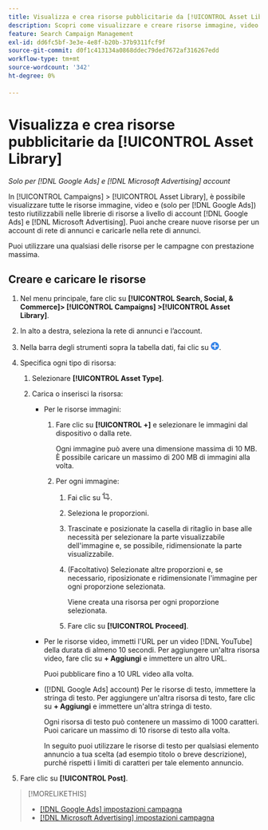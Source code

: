 ```yaml
---
title: Visualizza e crea risorse pubblicitarie da [!UICONTROL Asset Library]
description: Scopri come visualizzare e creare risorse immagine, video e testo riutilizzabili per le  [!DNL Google Ads] e [!DNL Microsoft Advertising] librerie di risorse a livello di account.
feature: Search Campaign Management
exl-id: dd6fc5bf-3e3e-4e8f-b20b-37b9311fcf9f
source-git-commit: d0f1c413134a0868ddec79ded7672af316267edd
workflow-type: tm+mt
source-wordcount: '342'
ht-degree: 0%

---
```


# Visualizza e crea risorse pubblicitarie da [!UICONTROL Asset Library]

*Solo per [!DNL Google Ads] e [!DNL Microsoft Advertising] account*

In [!UICONTROL Campaigns] > [!UICONTROL Asset Library], è possibile visualizzare tutte le risorse immagine, video e (solo per [!DNL Google Ads]) testo riutilizzabili nelle librerie di risorse a livello di account [!DNL Google Ads] e [!DNL Microsoft Advertising]. Puoi anche creare nuove risorse per un account di rete di annunci e caricarle nella rete di annunci.

Puoi utilizzare una qualsiasi delle risorse per le campagne con prestazione massima.

## Creare e caricare le risorse

1. Nel menu principale, fare clic su **[!UICONTROL Search, Social, & Commerce]> [!UICONTROL Campaigns] >[!UICONTROL Asset Library]**.

1. In alto a destra, seleziona la rete di annunci e l’account.

1. Nella barra degli strumenti sopra la tabella dati, fai clic su ![Carica](/help/search-social-commerce/assets/add.png "Carica").

1. Specifica ogni tipo di risorsa:

   1. Selezionare **[!UICONTROL Asset Type]**.

   1. Carica o inserisci la risorsa:

      * Per le risorse immagini:

         1. Fare clic su **[!UICONTROL +]** e selezionare le immagini dal dispositivo o dalla rete.

            Ogni immagine può avere una dimensione massima di 10 MB. È possibile caricare un massimo di 200 MB di immagini alla volta.

         1. Per ogni immagine:

            1. Fai clic su ![Ritaglia](/help/search-social-commerce/assets/crop.png "Ritaglia").

            1. Seleziona le proporzioni.

            1. Trascinate e posizionate la casella di ritaglio in base alle necessità per selezionare la parte visualizzabile dell&#39;immagine e, se possibile, ridimensionate la parte visualizzabile.

            1. (Facoltativo) Selezionate altre proporzioni e, se necessario, riposizionate e ridimensionate l&#39;immagine per ogni proporzione selezionata.

               Viene creata una risorsa per ogni proporzione selezionata.

            1. Fare clic su **[!UICONTROL Proceed]**.

      * Per le risorse video, immetti l&#39;URL per un video [!DNL YouTube] della durata di almeno 10 secondi. Per aggiungere un&#39;altra risorsa video, fare clic su **+ Aggiungi** e immettere un altro URL.

        Puoi pubblicare fino a 10 URL video alla volta.

      * ([!DNL Google Ads] account) Per le risorse di testo, immettere la stringa di testo. Per aggiungere un&#39;altra risorsa di testo, fare clic su **+ Aggiungi** e immettere un&#39;altra stringa di testo.

        Ogni risorsa di testo può contenere un massimo di 1000 caratteri. Puoi caricare un massimo di 10 risorse di testo alla volta.

        In seguito puoi utilizzare le risorse di testo per qualsiasi elemento annuncio a tua scelta (ad esempio titolo o breve descrizione), purché rispetti i limiti di caratteri per tale elemento annuncio.

1. Fare clic su **[!UICONTROL Post]**.

>[!MORELIKETHIS]
>
>* [[!DNL Google Ads] impostazioni campagna](/help/search-social-commerce/campaign-management/campaigns/campaign-settings-google.md)
>* [[!DNL Microsoft Advertising] impostazioni campagna](/help/search-social-commerce/campaign-management/campaigns/campaign-settings-microsoft.md)
